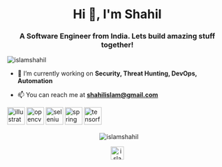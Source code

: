 <h1 align="center">Hi 👋, I'm Shahil</h1>
<h3 align="center">A Software Engineer from India. Lets build amazing stuff together!</h3>

<p align="left"> <img src="https://komarev.com/ghpvc/?username=islamshahil" alt="islamshahil" /> </p>

- 🌱 I’m currently working on **Security, Threat Hunting, DevOps, Automation**

- 📫 You can reach me at **shahilislam@gmail.com** 

<p 
 
<img src="https://www.vectorlogo.zone/logos/git-scm/git-scm-icon.svg" alt="git" width="40" height="40"/> 

<img src="https://www.vectorlogo.zone/logos/adobe_illustrator/adobe_illustrator-icon.svg" alt="illustrator" width="40" height="40"/> 

<img src="https://www.vectorlogo.zone/logos/opencv/opencv-icon.svg" alt="opencv" width="40" height="40"/> 

<img src="https://i.ibb.co/9T29DD0/selenium.png" alt="selenium" width="40" height="40"/> 
<img src="https://www.vectorlogo.zone/logos/springio/springio-icon.svg" alt="spring" width="40" height="40"/> 
<img src="https://www.vectorlogo.zone/logos/tensorflow/tensorflow-icon.svg" alt="tensorflow" width="40" height="40"/>
</p>

<p align="center">&nbsp;
 <img align="center" src="https://github-readme-stats.vercel.app/api?username=islamshahil&show_icons=true" alt="islamshahil" />
</p>

<p align="center">
<a href="https://www.linkedin.com/in/shahil-islam-17033b132/" target="blank"><img align="center" src="https://cdn.jsdelivr.net/npm/simple-icons@3.0.1/icons/linkedin.svg" alt="islamshahil/" height="30" width="30" /></a>

</p>
